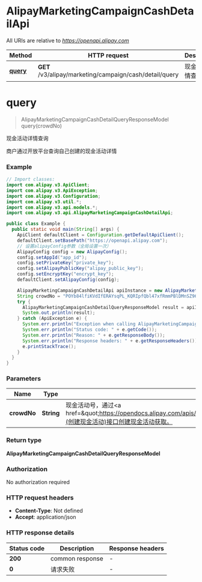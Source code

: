 # AlipayMarketingCampaignCashDetailApi

All URIs are relative to *https://openapi.alipay.com*

| Method | HTTP request | Description |
|------------- | ------------- | -------------|
| [**query**](AlipayMarketingCampaignCashDetailApi.md#query) | **GET** /v3/alipay/marketing/campaign/cash/detail/query | 现金活动详情查询 |


<a name="query"></a>
# **query**
> AlipayMarketingCampaignCashDetailQueryResponseModel query(crowdNo)

现金活动详情查询

商户通过开放平台查询自己创建的现金活动详情

### Example
```java
// Import classes:
import com.alipay.v3.ApiClient;
import com.alipay.v3.ApiException;
import com.alipay.v3.Configuration;
import com.alipay.v3.util.*;
import com.alipay.v3.api.models.*;
import com.alipay.v3.api.AlipayMarketingCampaignCashDetailApi;

public class Example {
  public static void main(String[] args) {
    ApiClient defaultClient = Configuration.getDefaultApiClient();
    defaultClient.setBasePath("https://openapi.alipay.com");
    // 设置alipayConfig参数（全局设置一次）
    AlipayConfig config = new AlipayConfig();
    config.setAppId("app_id");
    config.setPrivateKey("private_key");
    config.setAlipayPublicKey("alipay_public_key");
    config.setEncryptKey("encrypt_key");
    defaultClient.setAlipayConfig(config);

    AlipayMarketingCampaignCashDetailApi apiInstance = new AlipayMarketingCampaignCashDetailApi(defaultClient);
    String crowdNo = "POYb84lfiKVdIfERAYsqPL_KQRIpfQbl47xfRmmPBlDMnSZ96O-zxUfKlHp5cxmx"; // String | 现金活动号，通过<a href=\"https://opendocs.alipay.com/apis/api_5/alipay.marketing.campaign.cash.create\">alipay.marketing.campaign.cash.create</a>(创建现金活动)接口创建现金活动获取。
    try {
      AlipayMarketingCampaignCashDetailQueryResponseModel result = apiInstance.query(crowdNo);
      System.out.println(result);
    } catch (ApiException e) {
      System.err.println("Exception when calling AlipayMarketingCampaignCashDetailApi#query");
      System.err.println("Status code: " + e.getCode());
      System.err.println("Reason: " + e.getResponseBody());
      System.err.println("Response headers: " + e.getResponseHeaders());
      e.printStackTrace();
    }
  }
}
```

### Parameters

| Name | Type | Description  | Notes |
|------------- | ------------- | ------------- | -------------|
| **crowdNo** | **String**| 现金活动号，通过&lt;a href&#x3D;\&quot;https://opendocs.alipay.com/apis/api_5/alipay.marketing.campaign.cash.create\&quot;&gt;alipay.marketing.campaign.cash.create&lt;/a&gt;(创建现金活动)接口创建现金活动获取。 | [optional] |

### Return type

**AlipayMarketingCampaignCashDetailQueryResponseModel**

### Authorization

No authorization required

### HTTP request headers

 - **Content-Type**: Not defined
 - **Accept**: application/json

### HTTP response details
| Status code | Description | Response headers |
|-------------|-------------|------------------|
| **200** | common response |  -  |
| **0** | 请求失败 |  -  |

